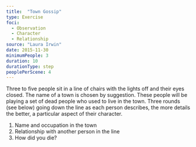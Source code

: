 ```yaml
---
title:  "Town Gossip"
type: Exercise
foci:
  - Observation
  - Character
  - Relationship
source: "Laura Irwin"
date: 2015-11-30
minimumPeople: 3
duration: 10
durationType: step
peoplePerScene: 4
---
```

Three to five people sit in a line of chairs with the lights off and their eyes closed.
The name of a town is chosen by suggestion.
These people will be playing a set of dead people who used to live in the town.
Three rounds (see below) going down the line as each person describes, the more details the better, a particular aspect of their character.

1. Name and occupation in the town
2. Relationship with another person in the line
3. How did you die?
